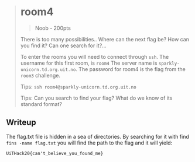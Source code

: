 ># room4
>> Noob - 200pts
>
>There is too many possibilities.. Where can the next flag be? How can you find it? Can one search for it?... 
>
>To enter the rooms you will need to connect through `ssh`.
>The username for this first room, is `room4`
>The server name is `sparkly-unicorn.td.org.uit.no`.
>The password for room4 is the flag from the `room3` challenge.
>
>
>
>Tips:
>`ssh room4@sparkly-unicorn.td.org.uit.no`
>
>Tips:
>Can you search to find your flag? What do we know of its standard format?

## Writeup

The flag.txt file is hidden in a sea of directories. By searching for it with find `fins -name flag.txt` you will find the path to the flag and it will yield:
```
UiTHack20{can't_believe_you_found_me}
```